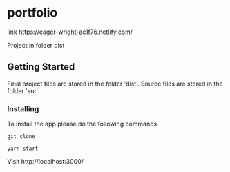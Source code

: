 # portfolio
link https://eager-wright-ac1f76.netlify.com/

Project in folder dist

## Getting Started

Final project files are stored in the folder 'dist'. Source files are stored in the folder 'src'.


### Installing

To install the app please do the following commands

```
git clone
```

```
yarn start
```

Visit http://localhost:3000/
